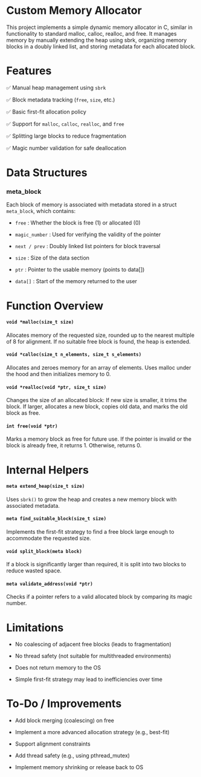 
# Custom Memory Allocator
This project implements a simple dynamic memory allocator in C, similar in functionality to standard malloc, calloc, realloc, and free. It manages memory by manually extending the heap using sbrk, organizing memory blocks in a doubly linked list, and storing metadata for each allocated block.

# Features
✅ Manual heap management using `sbrk`

✅ Block metadata tracking (`free`, `size`, etc.)

✅ Basic first-fit allocation policy

✅ Support for `malloc`, `calloc`, `realloc`, and `free`

✅ Splitting large blocks to reduce fragmentation

✅ Magic number validation for safe deallocation

# Data Structures
### meta_block
Each block of memory is associated with metadata stored in a struct `meta_block`, which contains:

* `free` : Whether the block is free (1) or allocated (0)

* `magic_number` : Used for verifying the validity of the pointer

* `next / prev` : Doubly linked list pointers for block traversal

* `size` : Size of the data section

* `ptr` : Pointer to the usable memory (points to data[])

* `data[]` : Start of the memory returned to the user

# Function Overview
#### `void *malloc(size_t size)` 
Allocates memory of the requested size, rounded up to the nearest multiple of 8 for alignment. If no suitable free block is found, the heap is extended.

#### `void *calloc(size_t n_elements, size_t s_elements)` 
Allocates and zeroes memory for an array of elements. Uses malloc under the hood and then initializes memory to 0.

#### `void *realloc(void *ptr, size_t size)` 
Changes the size of an allocated block:
If new size is smaller, it trims the block.
If larger, allocates a new block, copies old data, and marks the old block as free.

#### `int free(void *ptr)` 
Marks a memory block as free for future use. If the pointer is invalid or the block is already free, it returns 1. Otherwise, returns 0.

# Internal Helpers
#### `meta extend_heap(size_t size)` 
Uses `sbrk()` to grow the heap and creates a new memory block with associated metadata.

#### `meta find_suitable_block(size_t size)` 
Implements the first-fit strategy to find a free block large enough to accommodate the requested size.

#### `void split_block(meta block)` 
If a block is significantly larger than required, it is split into two blocks to reduce wasted space.

#### `meta validate_address(void *ptr)` 
Checks if a pointer refers to a valid allocated block by comparing its magic number.

# Limitations
* No coalescing of adjacent free blocks (leads to fragmentation)

* No thread safety (not suitable for multithreaded environments)

* Does not return memory to the OS

* Simple first-fit strategy may lead to inefficiencies over time

# To-Do / Improvements
* Add block merging (coalescing) on free

* Implement a more advanced allocation strategy (e.g., best-fit)

* Support alignment constraints

* Add thread safety (e.g., using pthread_mutex)

* Implement memory shrinking or release back to OS

